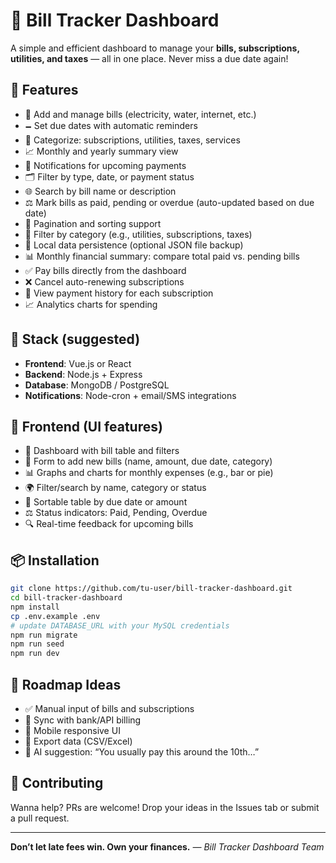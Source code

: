 # 💸 Bill Tracker Dashboard

A simple and efficient dashboard to manage your **bills, subscriptions, utilities, and taxes** — all in one place. Never miss a due date again!

## 📌 Features

* 🧾 Add and manage bills (electricity, water, internet, etc.)
* 🗕️ Set due dates with automatic reminders
* 📂 Categorize: subscriptions, utilities, taxes, services
* 📈 Monthly and yearly summary view
* 🔔 Notifications for upcoming payments
* 🗂️ Filter by type, date, or payment status
* 🌐 Search by bill name or description
* ⚖️ Mark bills as paid, pending or overdue (auto-updated based on due date)
* 📅 Pagination and sorting support
* 🔎 Filter by category (e.g., utilities, subscriptions, taxes)
* 📃 Local data persistence (optional JSON file backup)
* 📊 Monthly financial summary: compare total paid vs. pending bills
* ✅ Pay bills directly from the dashboard
* ❌ Cancel auto-renewing subscriptions
* 📜 View payment history for each subscription
* 📈 Analytics charts for spending

## 🚀 Stack (suggested)

* **Frontend**: Vue.js or React
* **Backend**: Node.js + Express
* **Database**: MongoDB / PostgreSQL
* **Notifications**: Node-cron + email/SMS integrations

## 🚀 Frontend (UI features)

* 📆 Dashboard with bill table and filters
* 📌 Form to add new bills (name, amount, due date, category)
* 📊 Graphs and charts for monthly expenses (e.g., bar or pie)
* 🌍 Filter/search by name, category or status
* 🔎 Sortable table by due date or amount
* ⚖️ Status indicators: Paid, Pending, Overdue
* 🔍 Real-time feedback for upcoming bills

## 📦 Installation

```bash
git clone https://github.com/tu-user/bill-tracker-dashboard.git
cd bill-tracker-dashboard
npm install
cp .env.example .env
# update DATABASE_URL with your MySQL credentials
npm run migrate
npm run seed
npm run dev
```

## 🧐 Roadmap Ideas

* ✅ Manual input of bills and subscriptions
* 🔄 Sync with bank/API billing
* 📱 Mobile responsive UI
* 📄 Export data (CSV/Excel)
* 🧠 AI suggestion: “You usually pay this around the 10th…”

## 🙌 Contributing

Wanna help? PRs are welcome! Drop your ideas in the Issues tab or submit a pull request.

---

**Don’t let late fees win. Own your finances.**
*— Bill Tracker Dashboard Team*
